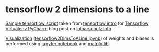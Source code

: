 # tensorflow 2 dimensions to a line

[Sample tensorflow script](https://www.tensorflow.org/versions/r0.10/get_started/index.html#introduction) 
taken from [tensorflow intro](https://www.tensorflow.org/versions/r0.10/get_started/index.html#introduction) for
[Tensorflow Virtualenv PyCharm](http://www.lotharschulz.info/2016/08/01/tensorflow-virtualenv-pycharm/) blog post 
on [lotharschulz.info](http://www.lotharschulz.info).

[Visualization](2dims2ALine_Vis_Jupyter_Matplot.png)
([tensorflow2DimsToALine.ipynb](https://github.com/lotharschulz/tensorflow2DimsToALine/blob/master/tensorflow2DimsToALine.ipynb)) 
of weights and biases is performed using 
[jupyter notebook](http://jupyter.org/) 
and [matplotlib](http://matplotlib.org).